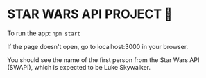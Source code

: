 # STAR WARS API PROJECT :rocket: #

To run the app:
        `npm start`

If the page doesn't open, go to localhost:3000 in your browser.

You should see the name of the first person from the Star Wars API (SWAPI), which is expected to be Luke Skywalker.

